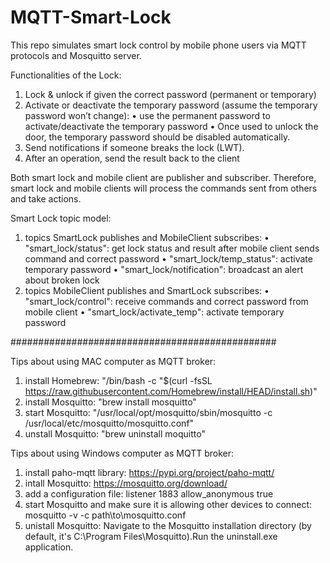 # MQTT-Smart-Lock

This repo simulates smart lock control by mobile phone users via MQTT protocols and Mosquitto server.

Functionalities of the Lock:
  1. Lock & unlock if given the correct password (permanent or temporary)
  2. Activate or deactivate the temporary password (assume the temporary password won’t change):
     • use the permanent password to activate/deactivate the temporary password
     • Once used to unlock the door, the temporary password should be disabled automatically.
  3. Send notifications if someone breaks the lock (LWT).
  4. After an operation, send the result back to the client

Both smart lock and mobile client are publisher and subscriber. 
Therefore, smart lock and mobile clients will process the commands sent from others and take actions.

Smart Lock topic model:
  1. topics SmartLock publishes and MobileClient subscribes:
     • "smart_lock/status": get lock status and result after mobile client sends command and correct password
     • "smart_lock/temp_status": activate temporary password
     • "smart_lock/notification": broadcast an alert about broken lock
  2. topics MobileClient publishes and SmartLock subscribes:
     • "smart_lock/control": receive commands and correct password from mobile client
     • "smart_lock/activate_temp": activate temporary password

     
################################################ 

Tips about using MAC computer as MQTT broker:
  1. install Homebrew: "/bin/bash -c "$(curl -fsSL https://raw.githubusercontent.com/Homebrew/install/HEAD/install.sh)"
  2. install Mosquitto: "brew install mosquitto"
  3. start Mosquitto: "/usr/local/opt/mosquitto/sbin/mosquitto -c /usr/local/etc/mosquitto/mosquitto.conf"
  4. unstall Mosquitto: "brew uninstall moquitto"

Tips about using Windows computer as MQTT broker:
  1. install paho-mqtt library: https://pypi.org/project/paho-mqtt/
  2. intall Mosquitto: https://mosquitto.org/download/
  3. add a configuration file: listener 1883 allow_anonymous true
  4. start Mosquitto and make sure it is allowing other devices to connect: mosquitto -v -c path\to\mosquitto.conf 
  5. unistall Mosquitto: Navigate to the Mosquitto installation directory (by default, it's C:\Program Files\Mosquitto).Run the uninstall.exe application.
